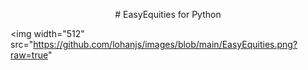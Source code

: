 <p align="center">
  # EasyEquities for Python
  
  <img width="512" src="https://github.com/lohanjs/images/blob/main/EasyEquities.png?raw=true"
</p>



